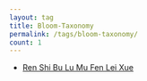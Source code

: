 ```yaml
---
layout: tag
title: Bloom-Taxonomy
permalink: /tags/bloom-taxonomy/
count: 1
---
```


- [Ren Shi Bu Lu Mu Fen Lei Xue ](https://zhaohongxuan.github.io/2023/02/05/bloom-taxonomy/)
